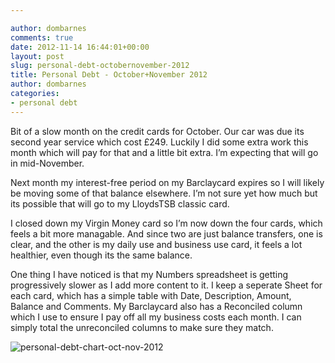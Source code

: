 ```yaml
---

author: dombarnes
comments: true
date: 2012-11-14 16:44:01+00:00
layout: post
slug: personal-debt-octobernovember-2012
title: Personal Debt - October+November 2012
author: dombarnes
categories:
- personal debt
---
```


Bit of a slow month on the credit cards for October. Our car was due its second year service which cost £249. Luckily I did some extra work this month which will pay for that and a little bit extra. I’m expecting that will go in mid-November.

Next month my interest-free period on my Barclaycard expires so I will likely be moving some of that balance elsewhere. I’m not sure yet how much but its possible that will go to my LloydsTSB classic card.

I closed down my Virgin Money card so I’m now down the four cards, which feels a bit more managable. And since two are just balance transfers, one is clear, and the other is my daily use and business use card, it feels a lot healthier, even though its the same balance.

One thing I have noticed is that my Numbers spreadsheet is getting progressively slower as I add more content to it. I keep a seperate Sheet for each card, which has a simple table with Date, Description, Amount, Balance and Comments. My Barclaycard also has a Reconciled column which I use to ensure I pay off all my business costs each month. I can simply total the unreconciled columns to make sure they match.

![personal-debt-chart-oct-nov-2012](/assets/images/personal_debt/personal_debt_chart_oct_nov_2012.png)
